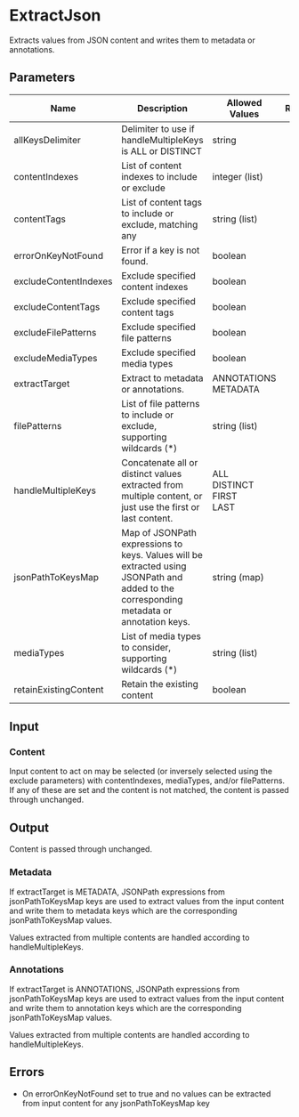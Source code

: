 # ExtractJson
Extracts values from JSON content and writes them to metadata or annotations.

## Parameters
| Name                  | Description                                                                                                                              | Allowed Values                      | Required | Default  |
|-----------------------|------------------------------------------------------------------------------------------------------------------------------------------|-------------------------------------|:--------:|:--------:|
| allKeysDelimiter      | Delimiter to use if handleMultipleKeys is ALL or DISTINCT                                                                                | string                              |          | ,        |
| contentIndexes        | List of content indexes to include or exclude                                                                                            | integer (list)                      |          |          |
| contentTags           | List of content tags to include or exclude, matching any                                                                                 | string (list)                       |          |          |
| errorOnKeyNotFound    | Error if a key is not found.                                                                                                             | boolean                             |          | false    |
| excludeContentIndexes | Exclude specified content indexes                                                                                                        | boolean                             |          | false    |
| excludeContentTags    | Exclude specified content tags                                                                                                           | boolean                             |          | false    |
| excludeFilePatterns   | Exclude specified file patterns                                                                                                          | boolean                             |          | false    |
| excludeMediaTypes     | Exclude specified media types                                                                                                            | boolean                             |          | false    |
| extractTarget         | Extract to metadata or annotations.                                                                                                      | ANNOTATIONS<br/>METADATA            |          | METADATA |
| filePatterns          | List of file patterns to include or exclude, supporting wildcards (*)                                                                    | string (list)                       |          |          |
| handleMultipleKeys    | Concatenate all or distinct values extracted from multiple content, or just use the first or last content.                               | ALL<br/>DISTINCT<br/>FIRST<br/>LAST |          | ALL      |
| jsonPathToKeysMap     | Map of JSONPath expressions to keys. Values will be extracted using JSONPath and added to the corresponding metadata or annotation keys. | string (map)                        | ✔        |          |
| mediaTypes            | List of media types to consider, supporting wildcards (*)                                                                                | string (list)                       |          |          |
| retainExistingContent | Retain the existing content                                                                                                              | boolean                             |          | false    |

## Input
### Content
Input content to act on may be selected (or inversely selected using the exclude parameters) with
contentIndexes, mediaTypes, and/or filePatterns. If any of these are set and the content is not matched, the
content is passed through unchanged.

## Output
Content is passed through unchanged.
### Metadata
If extractTarget is METADATA, JSONPath expressions from jsonPathToKeysMap keys are used
to extract values from the input content and write them to metadata keys which are the
corresponding jsonPathToKeysMap values.

Values extracted from multiple contents are handled according to handleMultipleKeys.

### Annotations
If extractTarget is ANNOTATIONS, JSONPath expressions from jsonPathToKeysMap keys are
used to extract values from the input content and write them to annotation keys which
are the corresponding jsonPathToKeysMap values.

Values extracted from multiple contents are handled according to handleMultipleKeys.

## Errors
* On errorOnKeyNotFound set to true and no values can be extracted from input content for any
jsonPathToKeysMap key

